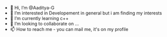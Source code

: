 - 👋 Hi, I’m @Aaditya-G
- 👀 I’m interested in Developement in general but i am finding my interests
- 🌱 I’m currently learning  c++ 
- 💞️ I’m looking to collaborate on ...
- 📫 How to reach me - you can mail me, it's on my profile

<!---
Aaditya-G/Aaditya-G is a ✨ special ✨ repository because its `README.md` (this file) appears on your GitHub profile.
You can click the Preview link to take a look at your changes.
--->
